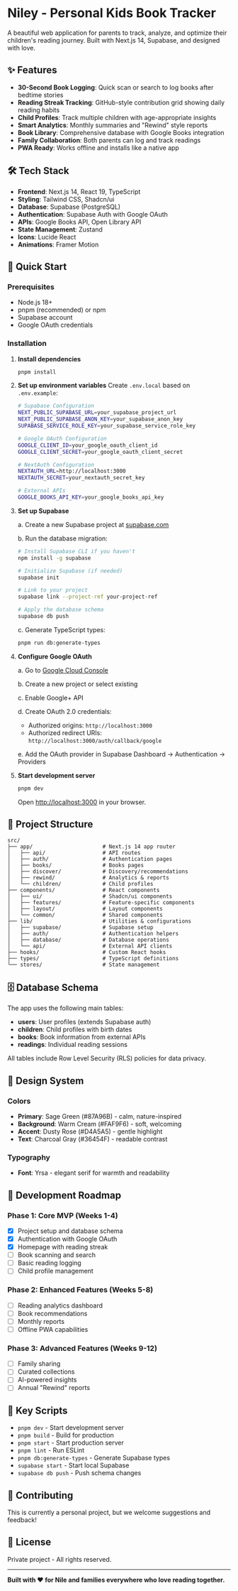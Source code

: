 # Niley - Personal Kids Book Tracker

A beautiful web application for parents to track, analyze, and optimize their children's reading journey. Built with Next.js 14, Supabase, and designed with love.

## ✨ Features

- **30-Second Book Logging**: Quick scan or search to log books after bedtime stories
- **Reading Streak Tracking**: GitHub-style contribution grid showing daily reading habits
- **Child Profiles**: Track multiple children with age-appropriate insights
- **Smart Analytics**: Monthly summaries and "Rewind" style reports
- **Book Library**: Comprehensive database with Google Books integration
- **Family Collaboration**: Both parents can log and track readings
- **PWA Ready**: Works offline and installs like a native app

## 🛠 Tech Stack

- **Frontend**: Next.js 14, React 19, TypeScript
- **Styling**: Tailwind CSS, Shadcn/ui
- **Database**: Supabase (PostgreSQL)
- **Authentication**: Supabase Auth with Google OAuth
- **APIs**: Google Books API, Open Library API
- **State Management**: Zustand
- **Icons**: Lucide React
- **Animations**: Framer Motion

## 🚀 Quick Start

### Prerequisites

- Node.js 18+ 
- pnpm (recommended) or npm
- Supabase account
- Google OAuth credentials

### Installation

1. **Install dependencies**
   ```bash
   pnpm install
   ```

2. **Set up environment variables**
   Create `.env.local` based on `.env.example`:
   ```bash
   # Supabase Configuration
   NEXT_PUBLIC_SUPABASE_URL=your_supabase_project_url
   NEXT_PUBLIC_SUPABASE_ANON_KEY=your_supabase_anon_key
   SUPABASE_SERVICE_ROLE_KEY=your_supabase_service_role_key

   # Google OAuth Configuration
   GOOGLE_CLIENT_ID=your_google_oauth_client_id
   GOOGLE_CLIENT_SECRET=your_google_oauth_client_secret

   # NextAuth Configuration
   NEXTAUTH_URL=http://localhost:3000
   NEXTAUTH_SECRET=your_nextauth_secret_key

   # External APIs
   GOOGLE_BOOKS_API_KEY=your_google_books_api_key
   ```

3. **Set up Supabase**
   
   a. Create a new Supabase project at [supabase.com](https://supabase.com)
   
   b. Run the database migration:
   ```bash
   # Install Supabase CLI if you haven't
   npm install -g supabase
   
   # Initialize Supabase (if needed)
   supabase init
   
   # Link to your project
   supabase link --project-ref your-project-ref
   
   # Apply the database schema
   supabase db push
   ```
   
   c. Generate TypeScript types:
   ```bash
   pnpm run db:generate-types
   ```

4. **Configure Google OAuth**
   
   a. Go to [Google Cloud Console](https://console.cloud.google.com/)
   
   b. Create a new project or select existing
   
   c. Enable Google+ API
   
   d. Create OAuth 2.0 credentials:
   - Authorized origins: `http://localhost:3000`
   - Authorized redirect URIs: `http://localhost:3000/auth/callback/google`
   
   e. Add the OAuth provider in Supabase Dashboard → Authentication → Providers

5. **Start development server**
   ```bash
   pnpm dev
   ```

   Open [http://localhost:3000](http://localhost:3000) in your browser.

## 📁 Project Structure

```
src/
├── app/                      # Next.js 14 app router
│   ├── api/                  # API routes
│   ├── auth/                 # Authentication pages
│   ├── books/                # Books pages
│   ├── discover/             # Discovery/recommendations
│   ├── rewind/               # Analytics & reports
│   └── children/             # Child profiles
├── components/               # React components
│   ├── ui/                   # Shadcn/ui components
│   ├── features/             # Feature-specific components
│   ├── layout/               # Layout components
│   └── common/               # Shared components
├── lib/                      # Utilities & configurations
│   ├── supabase/             # Supabase setup
│   ├── auth/                 # Authentication helpers
│   ├── database/             # Database operations
│   └── api/                  # External API clients
├── hooks/                    # Custom React hooks
├── types/                    # TypeScript definitions
└── stores/                   # State management
```

## 🗄️ Database Schema

The app uses the following main tables:

- **users**: User profiles (extends Supabase auth)
- **children**: Child profiles with birth dates
- **books**: Book information from external APIs
- **readings**: Individual reading sessions

All tables include Row Level Security (RLS) policies for data privacy.

## 🎨 Design System

### Colors
- **Primary**: Sage Green (#87A96B) - calm, nature-inspired
- **Background**: Warm Cream (#FAF9F6) - soft, welcoming
- **Accent**: Dusty Rose (#D4A5A5) - gentle highlight
- **Text**: Charcoal Gray (#36454F) - readable contrast

### Typography
- **Font**: Yrsa - elegant serif for warmth and readability

## 🚧 Development Roadmap

### Phase 1: Core MVP (Weeks 1-4)
- [x] Project setup and database schema
- [x] Authentication with Google OAuth
- [x] Homepage with reading streak
- [ ] Book scanning and search
- [ ] Basic reading logging
- [ ] Child profile management

### Phase 2: Enhanced Features (Weeks 5-8)
- [ ] Reading analytics dashboard
- [ ] Book recommendations
- [ ] Monthly reports
- [ ] Offline PWA capabilities

### Phase 3: Advanced Features (Weeks 9-12)
- [ ] Family sharing
- [ ] Curated collections
- [ ] AI-powered insights
- [ ] Annual "Rewind" reports

## 🔧 Key Scripts

- `pnpm dev` - Start development server
- `pnpm build` - Build for production  
- `pnpm start` - Start production server
- `pnpm lint` - Run ESLint
- `pnpm db:generate-types` - Generate Supabase types
- `supabase start` - Start local Supabase
- `supabase db push` - Push schema changes

## 🤝 Contributing

This is currently a personal project, but we welcome suggestions and feedback!

## 📄 License

Private project - All rights reserved.

---

**Built with ❤️ for Nile and families everywhere who love reading together.** 